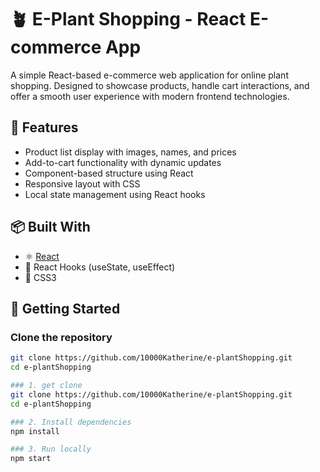 # 🪴 E-Plant Shopping - React E-commerce App

A simple React-based e-commerce web application for online plant shopping. Designed to showcase products, handle cart interactions, and offer a smooth user experience with modern frontend technologies.

## 🌟 Features

- Product list display with images, names, and prices
- Add-to-cart functionality with dynamic updates
- Component-based structure using React
- Responsive layout with CSS
- Local state management using React hooks

## 📦 Built With

- ⚛️ [React](https://reactjs.org/)
- 🧠 React Hooks (useState, useEffect)
- 💅 CSS3

## 🚀 Getting Started

### Clone the repository
```bash
git clone https://github.com/10000Katherine/e-plantShopping.git
cd e-plantShopping

### 1. get clone
git clone https://github.com/10000Katherine/e-plantShopping.git
cd e-plantShopping

### 2. Install dependencies
npm install

### 3. Run locally
npm start


